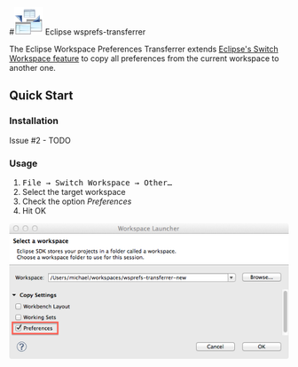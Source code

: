 #![Screenshot](/img/logo.png) Eclipse wsprefs-transferrer

The Eclipse Workspace Preferences Transferrer extends [Eclipse's Switch Workspace feature](http://help.eclipse.org/indigo/index.jsp?topic=%2Forg.eclipse.platform.doc.user%2Freference%2Fref-workspaceswitch.htm) to copy all preferences from the current workspace to another one. 

## Quick Start
### Installation

Issue #2 - TODO

### Usage
1. <tt>File → Switch Workspace → Other…</tt>
1. Select the target workspace
1. Check the option <i>Preferences</i>
1. Hit OK 

![Screenshot](/img/wsprefs.png)
